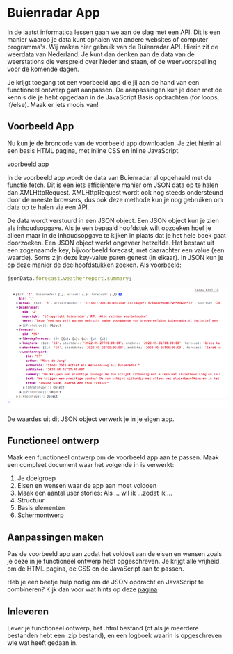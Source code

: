 # Buienradar App

In de laatst informatica lessen gaan we aan de slag met een API. Dit is een manier waarop je data kunt ophalen van andere websites of computer programma's. Wij maken hier gebruik van de Buienradar API. Hierin zit de weerdata van Nederland. Je kunt dan denken aan de data van de weerstations die verspreid over Nederland staan, of de weervoorspelling voor de komende dagen.

Je krijgt toegang tot een voorbeeld app die jij aan de hand van een functioneel ontwerp gaat aanpassen. De aanpassingen kun je doen met de kennis die je hebt opgedaan in de JavaScript Basis opdrachten (for loops, if/else). Maak er iets moois van!

## Voorbeeld App

Nu kun je de broncode van de voorbeeld app downloaden. Je ziet hierin al een basis HTML pagina, met inline CSS en inline JavaScript.

[voorbeeld app](/voorbeeld_app/index.html)

In de voorbeeld app wordt de data van Buienradar al opgehaald met de functie fetch. Dit is een iets efficientere manier om JSON data op te halen dan XMLHttpRequest. XMLHttpRequest wordt ook nog steeds ondersteund door de meeste browsers, dus ook deze methode kun je nog gebruiken om data op te halen via een API. 

De data wordt verstuurd in een JSON object. Een JSON object kun je zien als inhoudsopgave. Als je een bepaald hoofdstuk wilt opzoeken hoef je alleen maar in de inhoudsopgave te kijken in plaats dat je het hele boek gaat doorzoeken. Een JSON object werkt ongeveer hetzelfde. Het bestaat uit een zogenaamde key, bijvoorbeeld forecast, met daarachter een value (een waarde). Soms zijn deze key-value paren genest (in elkaar). In JSON kun je op deze manier de deelhoofdstukken zoeken. Als voorbeeld:

```javascript
jsonData.forecast.weatherreport.summary;
```

![json](images/json.png)

De waardes uit dit JSON object verwerk je in je eigen app.

## Functioneel ontwerp

Maak een functioneel ontwerp om de voorbeeld app aan te passen. Maak een compleet document waar het volgende in is verwerkt:

1. Je doelgroep
2. Eisen en wensen waar de app aan moet voldoen
3. Maak een aantal user stories: Als ... wil ik ...zodat ik ...
4. Structuur
5. Basis elementen
6. Schermontwerp

## Aanpassingen maken

Pas de voorbeeld app aan zodat het voldoet aan de eisen en wensen zoals je deze in je functioneel ontwerp hebt opgeschreven. Je krijgt alle vrijheid om de HTML pagina, de CSS en de JavaScript aan te passen. 

Heb je een beetje hulp nodig om de JSON opdracht en JavaScript te combineren? Kijk dan voor wat hints op deze [pagina](APIs.md)

## Inleveren

Lever je functioneel ontwerp, het .html bestand (of als je meerdere bestanden hebt een .zip bestand), en een logboek waarin is opgeschreven wie wat heeft gedaan in.